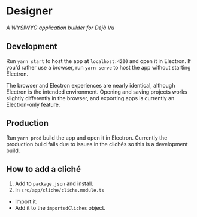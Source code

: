 # Designer
*A WYSIWYG application builder for Déjà Vu*

## Development
Run `yarn start` to host the app at `localhost:4200` and open it in Electron. If you'd rather use a browser, run `yarn serve` to host the app without starting Electron.

The browser and Electron experiences are nearly identical, although Electron is the intended environment. Opening and saving projects works slightly differently in the browser, and exporting apps is currently an Electron-only feature.

## Production
Run `yarn prod` build the app and open it in Electron. Currently the production build fails due to issues in the clichés so this is a development build.

## How to add a cliché
1. Add to `package.json` and install.
2. In `src/app/cliche/cliche.module.ts`
  - Import it.
  - Add it to the `importedCliches` object.
